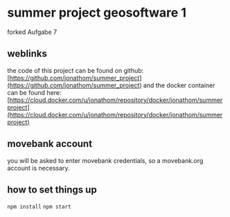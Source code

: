 # summer project geosoftware 1
forked Aufgabe 7
## weblinks
the code of this project can be found on github: [https://github.com/jonathom/summer_project](https://github.com/jonathom/summer_project)
and the docker container can be found here: [https://cloud.docker.com/u/jonathom/repository/docker/jonathom/summerproject](https://cloud.docker.com/u/jonathom/repository/docker/jonathom/summerproject)
## movebank account
you will be asked to enter movebank credentials, so a movebank.org account is necessary.
## how to set things up
`npm install`
`npm start`
